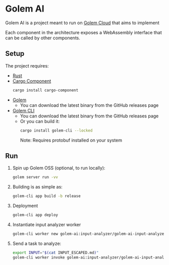 Golem AI
========

Golem AI is a project meant to run on [Golem Cloud](https://golem.cloud) that aims to implement

Each component in the architecture exposes a WebAssembly interface that can be called by other components.

Setup
-----

The project requires:

- [Rust](https://www.rust-lang.org/tools/install)
- [Cargo Component](https://github.com/bytecodealliance/cargo-component)
  ```bash
  cargo install cargo-component
  ```
- [Golem](https://github.com/golemcloud/golem/releases)
    - You can download the latest binary from the GitHub releases page
- [Golem CLI](https://github.com/golemcloud/golem-cli/releases)
    - You can download the latest binary from the GitHub releases page
    - Or you can build it:
      ```bash
      cargo install golem-cli --locked
      ```
      Note: Requires protobuf installed on your system

Run
---

1. Spin up Golem OSS (optional, to run locally):

    ```bash
    golem server run -vv
    ```

2. Building is as simple as:

    ```bash
    golem-cli app build -b release
    ```

3. Deployment

   ```bash
   golem-cli app deploy
   ```

4. Instantiate input analyzer worker

   ```bash
   golem-cli worker new golem-ai:input-analyzer/golem-ai-input-analyzer-1 --env OPENAI_API_KEY="...."
   ```

5. Send a task to analyze:

   ```bash
   export INPUT="$(cat INPUT_ESCAPED.md)"
   golem-cli worker invoke golem-ai:input-analyzer/golem-ai-input-analyzer-1 {analyze} $INPUT
   ```